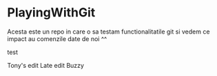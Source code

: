 # PlayingWithGit
Acesta este un repo in care o sa testam functionalitatile git si vedem ce impact au comenzile date de noi ^^

test

Tony's edit   Late  edit Buzzy 
